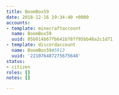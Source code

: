 ```yaml
---
title: BoomBox59
date: 2018-12-16 19:34:40 +0000
accounts:
- template: minecraftaccount
  name: BoomBox59
  uuid: 85b014b67fb641b78ff95bb48a2c1d71
- template: discordaccount
  name: BoomBox59#5913
  uuid: '221076487275675648'
status:
- citizen
roles: []
notes: []

---
```

